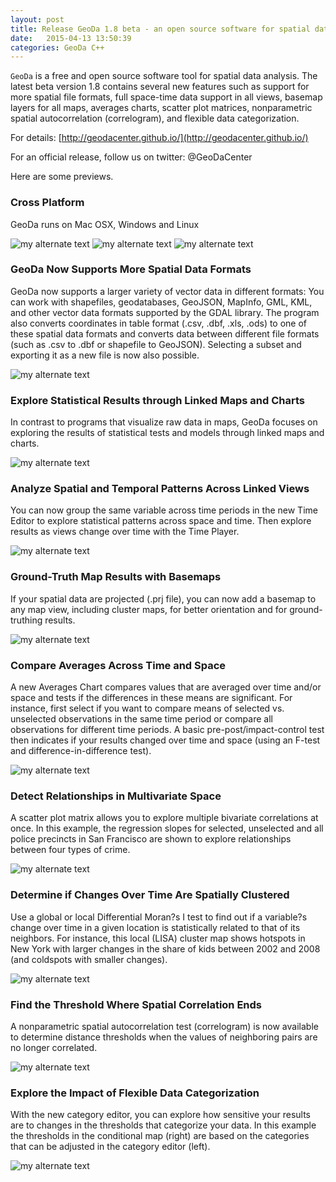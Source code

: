 ```yaml
---
layout: post
title: Release GeoDa 1.8 beta - an open source software for spatial data analysis
date:   2015-04-13 13:50:39
categories: GeoDa C++
---
```


`GeoDa` is a free and open source software tool for spatial data analysis. The latest beta version 1.8 contains several new features such as support for more spatial file formats, full space-time data support in all views, basemap layers for all maps, averages charts, scatter plot matrices, nonparametric spatial autocorrelation (correlogram), and flexible data categorization.

For details: [http://geodacenter.github.io/](http://geodacenter.github.io/)

For an official release, follow us on twitter: @GeoDaCenter

Here are some previews.

### Cross Platform

GeoDa runs on Mac OSX, Windows and Linux

![my alternate text](http://geodacenter.github.io/images/intro1.png)
![my alternate text](http://geodacenter.github.io/images/intro2.png)
![my alternate text](http://geodacenter.github.io/images/intro3.png)


### GeoDa Now Supports More Spatial Data Formats

GeoDa now supports a larger variety of vector data in different formats: You can work with shapefiles, geodatabases, GeoJSON, MapInfo, GML, KML, and other vector data formats supported by the GDAL library. The program also converts coordinates in table format (.csv, .dbf, .xls, .ods) to one of these spatial data formats and converts data between different file formats (such as .csv to .dbf or shapefile to GeoJSON). Selecting a subset and exporting it as a new file is now also possible.

![my alternate text](http://geodacenter.github.io/images/dataformats.png)

### Explore Statistical Results through Linked Maps and Charts

In contrast to programs that visualize raw data in maps, GeoDa focuses on exploring the results of statistical tests and models through linked maps and charts.

![my alternate text](http://geodacenter.github.io/images/esda.png)

### Analyze Spatial and Temporal Patterns Across Linked Views

You can now group the same variable across time periods in the new Time Editor to explore statistical patterns across space and time. Then explore results as views change over time with the Time Player.

![my alternate text](http://geodacenter.github.io/images/time.png)

### Ground-Truth Map Results with Basemaps

If your spatial data are projected (.prj file), you can now add a basemap to any map view, including cluster maps, for better orientation and for ground-truthing results.

![my alternate text](http://geodacenter.github.io/images/intro4.png)

### Compare Averages Across Time and Space

A new Averages Chart compares values that are averaged over time and/or space and tests if the differences in these means are significant. For instance, first select if you want to compare means of selected vs. unselected observations in the same time period or compare all observations for different time periods. A basic pre-post/impact-control test then indicates if your results changed over time and space (using an F-test and difference-in-difference test).

![my alternate text](http://geodacenter.github.io/images/avgchart.png)

### Detect Relationships in Multivariate Space

A scatter plot matrix allows you to explore multiple bivariate correlations at once. In this example, the regression slopes for selected, unselected and all police precincts in San Francisco are shown to explore relationships between four types of crime.

![my alternate text](http://geodacenter.github.io/images/scatter_matrix.png)

### Determine if Changes Over Time Are Spatially Clustered

Use a global or local Differential Moran?s I test to find out if a variable?s change over time in a given location is statistically related to that of its neighbors. For instance, this local (LISA) cluster map shows hotspots in New York with larger changes in the share of kids between 2002 and 2008 (and coldspots with smaller changes).

![my alternate text](http://geodacenter.github.io/images/DiffMI.png)

### Find the Threshold Where Spatial Correlation Ends

A nonparametric spatial autocorrelation test (correlogram) is now available to determine distance thresholds when the values of neighboring pairs are no longer correlated.

![my alternate text](http://geodacenter.github.io/images/corr.png)

### Explore the Impact of Flexible Data Categorization

With the new category editor, you can explore how sensitive your results are to changes in the thresholds that categorize your data. In this example the thresholds in the conditional map (right) are based on the categories that can be adjusted in the category editor (left).

![my alternate text](http://geodacenter.github.io/images/cat_editor.png)

